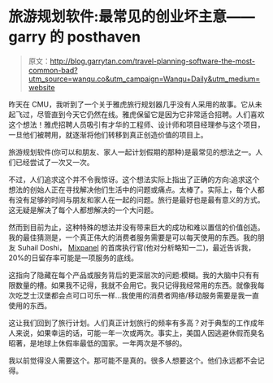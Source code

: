 # 旅游规划软件:最常见的创业坏主意——garry 的 posthaven

> 原文：<http://blog.garrytan.com/travel-planning-software-the-most-common-bad?utm_source=wanqu.co&utm_campaign=Wanqu+Daily&utm_medium=website>

昨天在 CMU，我听到了一个关于雅虎旅行规划器几乎没有人采用的故事。它从未起飞过，尽管直到今天它仍然在线。雅虎保留它是因为它非常适合招聘。人们喜欢这个想法！雅虎招聘人员吸引有才华的工程师、设计师和项目经理参与这个项目，一旦他们被聘用，就逐渐将他们转移到真正创造价值的项目上。

旅游规划软件(你可以和朋友、家人一起计划假期的那种)是最常见的想法之一。人们已经尝试了一次又一次。

不过，人们追求这个并不令我惊讶。这个想法实际上指出了正确的方向:追求这个想法的创始人正在寻找解决他们生活中的问题或痛点。太棒了。实际上，每个人都有没有足够的时间与朋友和家人在一起的问题。旅行是最好也是最有意义的方式。这无疑是解决了每个人都想解决的一个大问题。

然而到目前为止，这种特殊的想法并没有带来巨大的成功和难以置信的价值创造。我的最佳猜测是，一个真正伟大的消费者服务需要是可以每天使用的东西。我的朋友 Suhail Doshi， [Mixpanel](http://mixpanel.com) 的首席执行官(他对分析略知一二)，最近告诉我，20%的日留存率可能是一项服务的底线。

这指向了隐藏在每个产品或服务背后的更深层次的问题:模糊。我的大脑中只有有限数量的槽。如果我不记得，我就不会用它。我只记得我经常用的东西。就像我每次吃芝士汉堡都会点可口可乐一样...我使用的消费者网络/移动服务需要是我一直使用的东西。

这让我们回到了旅行计划。人们真正计划旅行的频率有多高？对于典型的工作成年人来说，如果幸运的话，可能一年一次或两次。事实上，美国人因逃避休假而臭名昭著，是地球上休假率最低的国家。一年两次是不够的。

我以前觉得没人需要这个。那可能不是真的。很多人想要这个。他们永远都不会记得。